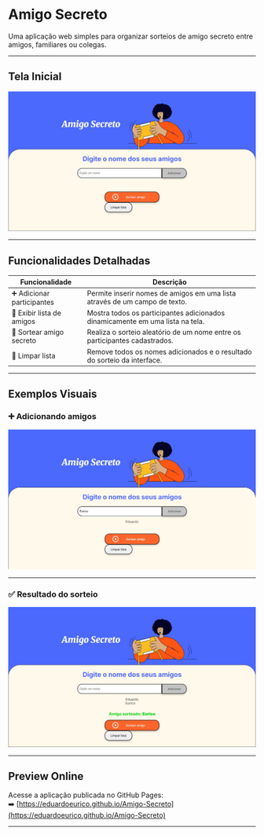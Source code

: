 # Amigo Secreto

Uma aplicação web simples para organizar sorteios de amigo secreto entre amigos, familiares ou colegas.

---

## Tela Inicial

![Tela inicial](assets/tela-inicial.jpeg)

---

## Funcionalidades Detalhadas

| Funcionalidade           | Descrição                                                                 |
|--------------------------|---------------------------------------------------------------------------|
| ➕ Adicionar participantes | Permite inserir nomes de amigos em uma lista através de um campo de texto. |
| 📜 Exibir lista de amigos | Mostra todos os participantes adicionados dinamicamente em uma lista na tela. |
| 🔀 Sortear amigo secreto  | Realiza o sorteio aleatório de um nome entre os participantes cadastrados. |
| 🧹 Limpar lista           | Remove todos os nomes adicionados e o resultado do sorteio da interface. |

---

## Exemplos Visuais

### ➕ Adicionando amigos
![Adicionando amigos](assets/adicionando-amigos.jpeg)

---

### ✅ Resultado do sorteio
![Resultado do sorteio](assets/resultado.jpeg)

---

## Preview Online

Acesse a aplicação publicada no GitHub Pages:  
➡️ [https://eduardoeurico.github.io/Amigo-Secreto](https://eduardoeurico.github.io/Amigo-Secreto)

---
